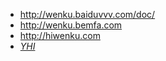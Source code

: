 * http://wenku.baiduvvv.com/doc/
* http://wenku.bemfa.com
* http://hiwenku.com
* <i>[YHI](https://shui.azurewebsites.net/bdwk/)</i>
